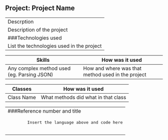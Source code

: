 ## Project: Project Name

<table>
<tr>
<td>
Descrption 
</td>

</tr>
<tr>
<td>
  Description of the project 
</td>
</tr>
<tr>
<td>
	###Technologies used 
</td>

</tr>
<tr>
<td>
  List the technologies used in the project
</td>
</tr>
<tr>

Skills | How was it used 
--- | --- 
Any complex method used (eg. Parsing JSON) | How and where was that method used in the project


Classes | How was it used 
--- | --- 
Class Name | What methods did what in that class

<table>
<tr>
<td>
	###Reference number and title
</td>
</tr>
<tr>
<td>
  <pre 
  lang="swift">
        Insert the language above and code here
   </pre>
</td>
</tr>
 
